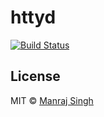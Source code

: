 # httyd

[![Build Status](https://travis-ci.org/ManrajGrover/httyd.svg?branch=master)](https://travis-ci.org/ManrajGrover/httyd)

## License

MIT © [Manraj Singh](https://github.com/ManrajGrover/httyd/blob/master/LICENSE)
